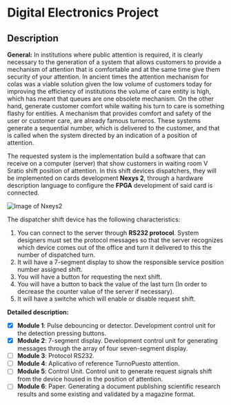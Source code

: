 # Digital Electronics Project

## Description
**General:** In institutions where public attention is required, it is clearly necessary to the generation of a system that allows customers to provide a mechanism of attention that is comfortable and at the same time give them security of your attention. In ancient times the attention mechanism for colas was a viable solution given the low volume of customers today for improving the efficiency of institutions the volume of care entity is high, which has meant that queues are one obsolete mechanism. On the other hand, generate customer comfort while waiting his turn to care is something flashy for entities. A mechanism that provides comfort and safety of the user or customer care, are already famous turneros. These systems generate a sequential number, which is delivered to the customer, and that is called when the system directed by an indication of a position of attention.

The requested system is the implementation build a software that can receive on a computer (server) that show customers in waiting room V Sratio shift position of attention. In this shift devices dispatchers, they will be implemented on cards development **Nexys 2**, through a hardware description language to configure the **FPGA** development of said card is connected.

![Image of Nxeys2](https://www.mikekohn.net/micro/pics/nexys2/nexys2_octal.jpeg)

The dispatcher shift device has the following characteristics:
  1. You can connect to the server through **RS232 protocol**. System designers must set the protocol messages so that the server recognizes which device comes out of the office and turn it delivered to this the number of dispatched turn.
  2. It will have a 7-segment display to show the responsible service position number assigned shift.
  3. You will have a button for requesting the next shift.
  4. You will have a button to back the value of the last turn (In order to decrease the counter value of the server if necessary).
  5. It will have a switche which will enable or disable request shift.

**Detailed description:**

- [x] **Module 1**:
Pulse debouncing or detector. Development control unit for the detection pressing buttons.
- [x] **Module 2**: 
7-segment display. Development control unit for generating messages through the array of four seven-segment display.
- [ ] **Module 3**:
Protocol RS232.
- [ ] **Module 4**:
Aplicativo of reference TurnoPuesto attention.
- [ ] **Module 5**:
Control Unit. Control unit to generate request signals shift from the device housed in the position of attention.
- [ ] **Module 6**: Paper. Generating a document publishing scientific research results and some existing and validated by a magazine format.